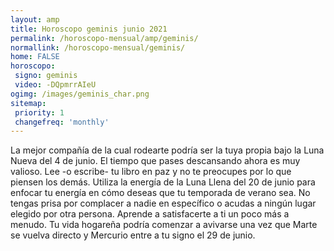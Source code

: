 ```yaml
---
layout: amp
title: Horoscopo geminis junio 2021 
permalink: /horoscopo-mensual/amp/geminis/
normallink: /horoscopo-mensual/geminis/
home: FALSE
horoscopo:
 signo: geminis
 video: -DQpmrrAIeU
ogimg: /images/geminis_char.png
sitemap:
 priority: 1
 changefreq: 'monthly'
---
```



La mejor compañía de la cual rodearte podría ser la tuya propia bajo la Luna Nueva del 4 de junio. El tiempo que pases descansando ahora es muy valioso. Lee -o escribe- tu libro en paz y no te preocupes por lo que piensen los demás. Utiliza la energía de la Luna Llena del 20 de junio para enfocar tu energía en cómo deseas que tu temporada de verano sea. No tengas prisa por complacer a nadie en específico o acudas a ningún lugar elegido por otra persona. Aprende a satisfacerte a ti un poco más a menudo. Tu vida hogareña podría comenzar a avivarse una vez que Marte se vuelva directo y Mercurio entre a tu signo el 29 de junio.